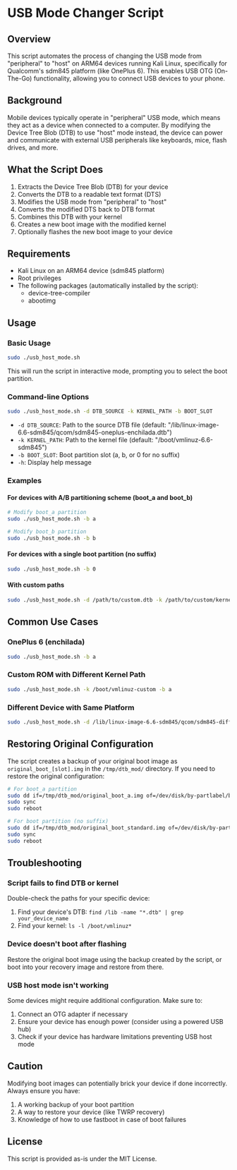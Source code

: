 # USB Mode Changer Script

## Overview
This script automates the process of changing the USB mode from "peripheral" to "host" on ARM64 devices running Kali Linux, specifically for Qualcomm's sdm845 platform (like OnePlus 6). This enables USB OTG (On-The-Go) functionality, allowing you to connect USB devices to your phone.

## Background
Mobile devices typically operate in "peripheral" USB mode, which means they act as a device when connected to a computer. By modifying the Device Tree Blob (DTB) to use "host" mode instead, the device can power and communicate with external USB peripherals like keyboards, mice, flash drives, and more.

## What the Script Does
1. Extracts the Device Tree Blob (DTB) for your device
2. Converts the DTB to a readable text format (DTS)
3. Modifies the USB mode from "peripheral" to "host"
4. Converts the modified DTS back to DTB format
5. Combines this DTB with your kernel
6. Creates a new boot image with the modified kernel
7. Optionally flashes the new boot image to your device

## Requirements
- Kali Linux on an ARM64 device (sdm845 platform)
- Root privileges
- The following packages (automatically installed by the script):
  - device-tree-compiler
  - abootimg

## Usage

### Basic Usage
```bash
sudo ./usb_host_mode.sh
```
This will run the script in interactive mode, prompting you to select the boot partition.

### Command-line Options
```bash
sudo ./usb_host_mode.sh -d DTB_SOURCE -k KERNEL_PATH -b BOOT_SLOT
```

- `-d DTB_SOURCE`: Path to the source DTB file (default: "/lib/linux-image-6.6-sdm845/qcom/sdm845-oneplus-enchilada.dtb")
- `-k KERNEL_PATH`: Path to the kernel file (default: "/boot/vmlinuz-6.6-sdm845")
- `-b BOOT_SLOT`: Boot partition slot (a, b, or 0 for no suffix)
- `-h`: Display help message

### Examples

#### For devices with A/B partitioning scheme (boot_a and boot_b)
```bash
# Modify boot_a partition
sudo ./usb_host_mode.sh -b a

# Modify boot_b partition
sudo ./usb_host_mode.sh -b b
```

#### For devices with a single boot partition (no suffix)
```bash
sudo ./usb_host_mode.sh -b 0
```

#### With custom paths
```bash
sudo ./usb_host_mode.sh -d /path/to/custom.dtb -k /path/to/custom/kernel -b a
```

## Common Use Cases

### OnePlus 6 (enchilada)
```bash
sudo ./usb_host_mode.sh -b a
```

### Custom ROM with Different Kernel Path
```bash
sudo ./usb_host_mode.sh -k /boot/vmlinuz-custom -b a
```

### Different Device with Same Platform
```bash
sudo ./usb_host_mode.sh -d /lib/linux-image-6.6-sdm845/qcom/sdm845-different-device.dtb -b 0
```

## Restoring Original Configuration
The script creates a backup of your original boot image as `original_boot_[slot].img` in the `/tmp/dtb_mod/` directory. If you need to restore the original configuration:

```bash
# For boot_a partition
sudo dd if=/tmp/dtb_mod/original_boot_a.img of=/dev/disk/by-partlabel/boot_a bs=4M
sudo sync
sudo reboot

# For boot partition (no suffix)
sudo dd if=/tmp/dtb_mod/original_boot_standard.img of=/dev/disk/by-partlabel/boot bs=4M
sudo sync
sudo reboot
```

## Troubleshooting

### Script fails to find DTB or kernel
Double-check the paths for your specific device:
1. Find your device's DTB: `find /lib -name "*.dtb" | grep your_device_name`
2. Find your kernel: `ls -l /boot/vmlinuz*`

### Device doesn't boot after flashing
Restore the original boot image using the backup created by the script, or boot into your recovery image and restore from there.

### USB host mode isn't working
Some devices might require additional configuration. Make sure to:
1. Connect an OTG adapter if necessary
2. Ensure your device has enough power (consider using a powered USB hub)
3. Check if your device has hardware limitations preventing USB host mode

## Caution
Modifying boot images can potentially brick your device if done incorrectly. Always ensure you have:
1. A working backup of your boot partition
2. A way to restore your device (like TWRP recovery)
3. Knowledge of how to use fastboot in case of boot failures

## License
This script is provided as-is under the MIT License.
